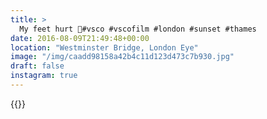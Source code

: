 ```yaml
---
title: >
  My feet hurt 👞#vsco #vscofilm #london #sunset #thames
date: 2016-08-09T21:49:48+00:00
location: "Westminster Bridge, London Eye"
image: "/img/caadd98158a42b4c11d123d473c7b930.jpg"
draft: false
instagram: true
---
```


{{<photo src="/img/caadd98158a42b4c11d123d473c7b930.jpg">}}
